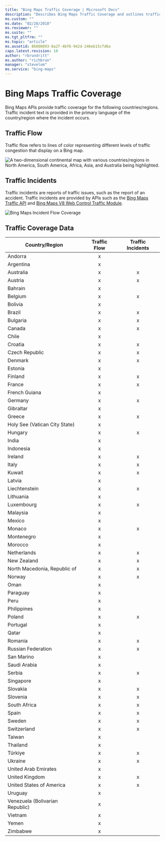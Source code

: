 ```yaml
---
title: "Bing Maps Traffic Coverage | Microsoft Docs"
description: "Describes Bing Maps Traffic Coverage and outlines traffic flow and traffic incidents, and provides traffic coverage data."
ms.custom: ""
ms.date: "02/28/2018"
ms.reviewer: ""
ms.suite: ""
ms.tgt_pltfrm: ""
ms.topic: "article"
ms.assetid: 86800893-8a2f-4bf6-942d-246eb15cfd6a
caps.latest.revision: 10
author: "rbrundritt"
ms.author: "richbrun"
manager: "stevelom"
ms.service: "bing-maps"
---
```

# Bing Maps Traffic Coverage

Bing Maps APIs provide traffic coverage for the following countries/regions. Traffic incident text is provided in the primary language of the country/region where the incident occurs.  
  
 ## Traffic Flow
 
 Traffic flow refers to lines of color representing different levels of traffic congestion that display on a Bing map.  
 
![A two-dimensional continental map with various countries/regions in North America, South America, Africa, Asia, and Australia being highlighted.](/BingMaps/coverage/media/BingMaps_Traffic_Flow_2018.PNG)

  
 ## Traffic Incidents
 
 Traffic incidents are reports of traffic issues, such as the report of an accident. Traffic incidents are provided by APIs such as the [Bing Maps Traffic API](../rest-services/traffic/index.md) and
[Bing Maps V8 Web Control Traffic Module](../v8-web-control/modules/traffic-module/index.md).

![Bing Maps Incident Flow Coverage](/BingMaps/coverage/media/BingMaps_Traffic_Incident_2018.PNG)
  
## Traffic Coverage Data 

|Country/Region|Traffic Flow|Traffic Incidents|
|---|:---:|:---:|
|Andorra	|x	| |
|Argentina	|x|	 |
|Australia	|x	|x|
|Austria	|x	|x|
|Bahrain	|x	| |
|Belgium	|x	|x|
|Bolivia	|x	| |
|Brazil		|x|x|
|Bulgaria	|x	|x|
|Canada	|x	|x|
|Chile	|x	| |
|Croatia	|x	|x|
|Czech Republic	|x	|x|
|Denmark	|x	|x|
|Estonia	|x	| |
|Finland	|x	|x|
|France	|x	|x|
|French Guiana	|x| |	
|Germany	|x	|x
|Gibraltar	|x	| |
|Greece	|x	|x
|Holy See (Vatican City State)	|x	| |
|Hungary	|x	|x
|India	|x	| |
|Indonesia	|x	| |
|Ireland	|x	|x
|Italy	|x	|x
|Kuwait	|x	|x
|Latvia	|x	| |
|Liechtenstein	|x	|x
|Lithuania	|x| |	
|Luxembourg	|x	|x
|Malaysia	|x	| |
|Mexico	|x	| |
|Monaco	|x	|x
|Montenegro	|x	| |
|Morocco	|x	| |
|Netherlands	|x	|x
|New Zealand	|x	|x
|North Macedonia, Republic of	|x	|x
|Norway	|x	|x
|Oman	|x	| |
|Paraguay	|x| |	
|Peru	|x	| |
|Philippines	|x | |	
|Poland	|x	|x
|Portugal	|x	| |
|Qatar	|x	| |
|Romania	|x	|x
|Russian Federation	|x	|x
|San Marino	|x| |	
|Saudi Arabia	|x	| |
|Serbia	|x	|x
|Singapore	|x	| |
|Slovakia	|x	|x
|Slovenia	|x	|x
|South Africa	|x	|x
|Spain	|x	|x
|Sweden	|x	|x
|Switzerland	|x	|x
|Taiwan	|x	| |
|Thailand	|x	| |
|Türkiye	|x	|x
|Ukraine	|x	|x
|United Arab Emirates	|x	| |
|United Kingdom	|x	|x|
|United States of America	|x	|x|
|Uruguay	|x	| |
|Venezuela (Bolivarian Republic)	|x	| |
|Vietnam	|x	| |
|Yemen	|x	| |
|Zimbabwe	|x	| |
